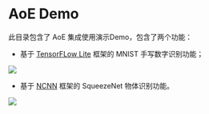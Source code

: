 # AoE Demo #

此目录包含了 AoE 集成使用演示Demo，包含了两个功能：

* 基于 [TensorFLow Lite](https://www.tensorflow.org/lite/) 框架的 MNIST
  手写数字识别功能； 

![](../../../../images/mnist_android.jpeg)

* 基于 [NCNN](https://github.com/Tencent/ncnn) 框架的 SqueezeNet 物体识别功能。

![](../../../../images/squeeze_android.jpeg)